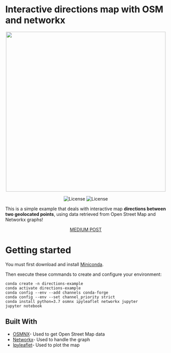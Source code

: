 # Interactive directions map with OSM and networkx
<p align='center'>
<img src="https://media.giphy.com/media/fUqYN5JP8wcne0yaOd/giphy.gif" width="500" height="auto" />
</p>

<p align='center'>
<img alt="License" src="https://img.shields.io/badge/made%20by-tallesfelix-brightgreen">
<img alt="License" src="https://img.shields.io/github/license/tallesfelix/directions-with-osm-networkx">
</p>

This is a simple example that deals with interactive map **directions between two geolocated points**, using data retrieved from Open Street Map and Networkx graphs! 

<p align='center'>
	<a href="https://medium.com/@tallesfelixg95/interative-map-with-osm-directions-and-networkx-582c4f3435bc">MEDIUM POST</a>
</p>

# Getting started
You must first download and install  [Miniconda](https://docs.conda.io/en/latest/miniconda.html).

Then execute these commands to create and configure your environment:
```
conda create -n directions-example
conda activate directions-example 
conda config --env --add channels conda-forge  
conda config --env --set channel_priority strict  
conda install python=3.7 osmnx ipyleaflet networkx jupyter  
jupyter notebook
```
## Built With

* [OSMNX](https://github.com/gboeing/osmnx)- Used to get Open Street Map data
* [Networkx](https://networkx.github.io/)- Used to handle the graph 
* [Ipyleaflet](https://ipyleaflet.readthedocs.io/en/latest/)- Used to plot the map
